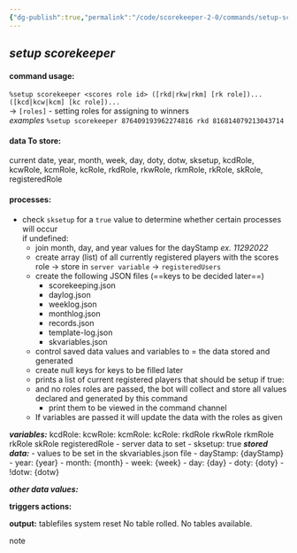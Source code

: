 ```yaml
---
{"dg-publish":true,"permalink":"/code/scorekeeper-2-0/commands/setup-scorekeeper/","dgPassFrontmatter":true}
---
```



## *setup scorekeeper*

#### **command usage:**

`%setup scorekeeper <scores role id> ([rkd|rkw|rkm] [rk role])... ([kcd|kcw|kcm] [kc role])...`  
→ `[roles]` - setting roles for assigning to winners  
*examples* `%setup scorekeeper 876409193962274816 rkd 816814079213043714`

#### **data To store:**

current date, year, month, week, day, doty, dotw, sksetup, kcdRole, kcwRole, kcmRole, kcRole, rkdRole, rkwRole, rkmRole, rkRole, skRole, registeredRole

#### **processes:**

- check `sksetup` for a `true` value to determine whether certain processes will occur  
  if undefined:
	- join month, day, and year values for the dayStamp *ex. 11292022*
	- create array (list) of all currently registered players with the scores role → store in `server variable` → `registeredUsers`
	- create the following JSON files (==keys to be decided later==)
		- scorekeeping.json
		- daylog.json
		- weeklog.json
		- monthlog.json
		- records.json
		- template-log.json
		- skvariables.json
	- control saved data values and variables to = the data stored and generated
	- create null keys for keys to be filled later
	- prints a list of current registered players that should be setup
if true:
	- and no roles roles are passed, the bot will collect and store all values declared and generated by this command
		- print them to be viewed in the command channel
	- If variables are passed it will update the data with the roles as given 

***variables:***
		kcdRole:
		kcwRole:
		kcmRole:
		kcRole:
		rkdRole
		rkwRole
		rkmRole
		rkRole
		skRole
		registeredRole
	- server data to set
		- sksetup: true
***stored data:***
	- values to be set in the skvariables.json file
		- dayStamp: {dayStamp}
		- year: {year}
		- month: {month}
		- week: {week}
		- day: {day}
		- doty: {doty}
		- !dotw: {dotw}

***other data values:***

**triggers actions:**

**output:**
tablefiles system reset
No table rolled.  No tables available.

note
